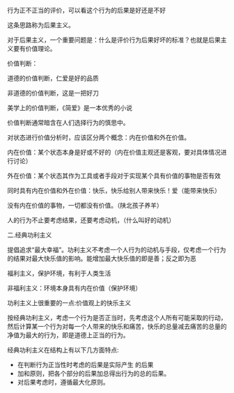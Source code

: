 行为正不正当的评价，可以看这个行为的后果是好还是不好

这条思路称为后果主义。



对于后果主义，一个重要问题是：什么是评价行为后果好坏的标准？也就是后果主义要有价值理论。



价值判断：

道德的价值判断，仁爱是好的品质

非道德的价值判断，这是一把好刀

美学上的价值判断，《简爱》是一本优秀的小说



价值判断通常暗含在人们选择行为的慎思中。

对状态进行价值分析时，应该区分两个概念：内在价值和外在价值。



内在价值：某个状态本身是好或不好的（内在价值主观还是客观，要对具体情况进行讨论）

外在价值：某个状态其作为工具或者手段对于实现某个具有价值的事物是否有效

同时具有内在价值和外在价值：快乐，快乐给别人带来快乐！爱（能带来快乐）

没有内在价值的事物，一切都没有价值。（陕北孩子养羊）



人的行为不止要考虑结果，还要考虑动机，（什么叫好的动机）



二.经典功利主义

提倡追求“最大幸福”。功利主义不考虑一个人行为的动机与手段，仅考虑一个行为的结果对最大快乐值的影响。能增加最大快乐值的即是善；反之即为恶



福利主义，保护环境，有利于人类生活

非福利主义：环境本身具有内在价值（保护环境）

功利主义上很重要的一点:价值观上的快乐主义



按经典功利主义，考虑一个行为是否正当时，先考虑这个人所有可能采取的行动，然后计算某一个行为对每一个人带来的快乐和痛苦，快乐的总量减去痛苦的总量的净值为最大的行为，即是道德上正当的行为。



经典功利主义在结构上有以下几方面特点:

- 在判断行为正当性时考虑的后果是实际产生 的后果
- 加和原则，把各个部分的后果加总得出行为的总的后果。
- 对后果考虑时，遵循最大化原则。

​                                 

​                                                                















